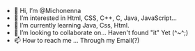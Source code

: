 - 👋 Hi, I’m @Michonenna
- 👀 I’m interested in Html, CSS, C++, C, Java, JavaScript... 
- 🌱 I’m currently learning Java, Css, Html.
- 💞️ I’m looking to collaborate on... Haven't found "it" Yet (^~^;)
- 📫 How to reach me ... Through my Email(?)

<!---
Michonenna/Michonenna is a ✨ special ✨ repository because its `README.md` (this file) appears on your GitHub profile.
You can click the Preview link to take a look at your changes.
--->
